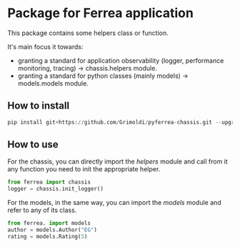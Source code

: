# Package for Ferrea application

This package contains some helpers class or function.

It's main focus it towards:

- granting a standard for application observability (logger, performance monitoring, tracing) -> chassis.helpers module.
- granting a standard for python classes (mainly models) -> models.models module.

## How to install

``` python
pip install git+https://github.com/Grimoldi/pyferrea-chassis.git --upgrade
```

## How to use

For the chassis, you can directly import the _helpers_ module and call from it any function you need to init the appropriate helper.

``` python
from ferrea import chassis
logger = chassis.init_logger()
```

For the models, in the same way, you can import the _models_ module and refer to any of its class.

``` python
from ferrea. import models
author = models.Author("EG")
rating = models.Rating(5)
```
